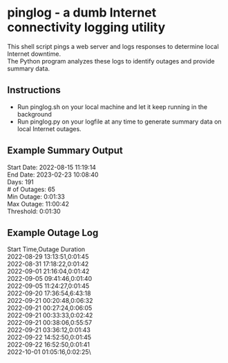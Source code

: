 # pinglog - a dumb Internet connectivity logging utility
This shell script pings a web server and logs responses to determine local Internet downtime.\
The Python program analyzes these logs to identify outages and provide summary data.

## Instructions
* Run pinglog.sh on your local machine and let it keep running in the background
* Run pinglog.py on your logfile at any time to generate summary data on local Internet outages.

## Example Summary Output
Start Date:     2022-08-15 11:19:14\
End Date:       2023-02-23 10:08:40\
Days:           191\
\# of Outages:   65\
Min Outage:     0:01:33\
Max Outage:     11:00:42\
Threshold:      0:01:30


## Example Outage Log
Start Time,Outage Duration\
2022-08-29 13:13:51,0:01:45\
2022-08-31 17:18:22,0:01:42\
2022-09-01 21:16:04,0:01:42\
2022-09-05 09:41:46,0:01:40\
2022-09-05 11:24:27,0:01:45\
2022-09-20 17:36:54,6:43:18\
2022-09-21 00:20:48,0:06:32\
2022-09-21 00:27:24,0:06:05\
2022-09-21 00:33:33,0:02:42\
2022-09-21 00:38:06,0:55:57\
2022-09-21 03:36:12,0:01:43\
2022-09-22 14:52:50,0:01:45\
2022-09-22 16:52:50,0:01:41\
2022-10-01 01:05:16,0:02:25\